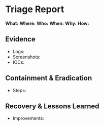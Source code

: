 # Triage Report

**What:** 
**Where:** 
**Who:** 
**When:** 
**Why:** 
**How:** 

## Evidence
- Logs:
- Screenshots:
- IOCs:

## Containment & Eradication
- Steps:

## Recovery & Lessons Learned
- Improvements: